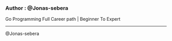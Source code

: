 ### Author : @Jonas-sebera

Go Programming Full Career path | Beginner To Expert

<hr>

@Jonas-sebera